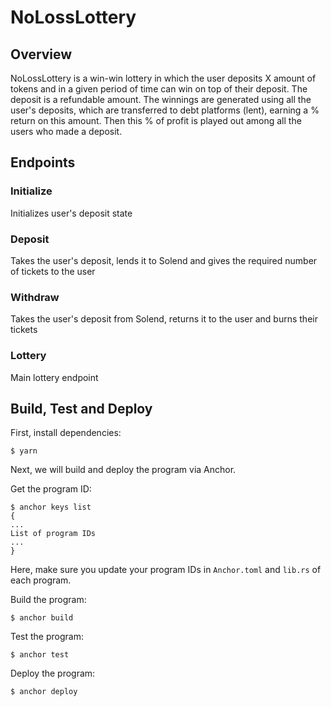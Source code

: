 # NoLossLottery

## Overview
NoLossLottery is a win-win lottery in which the user
deposits X amount of tokens and in a given period of
time can win on top of their deposit. The deposit is
a refundable amount. The winnings are generated using
all the user's deposits, which are transferred
to debt platforms (lent), earning a % return
on this amount. Then this % of profit is played
out among all the users who made a deposit.

## Endpoints

### Initialize
Initializes user's deposit state
### Deposit
Takes the user's deposit, lends it to Solend
and gives the required number of tickets to the user
### Withdraw
Takes the user's deposit from Solend,
returns it to the user and burns their tickets
### Lottery
Main lottery endpoint

## Build, Test and Deploy
First, install dependencies:

```
$ yarn
```

Next, we will build and deploy the program via Anchor.

Get the program ID:

```
$ anchor keys list
{
...
List of program IDs
...
}
```

Here, make sure you update your program IDs in `Anchor.toml` and `lib.rs` of each program.

Build the program:

```
$ anchor build
```

Test the program:

```
$ anchor test
```

Deploy the program:

```
$ anchor deploy
```

